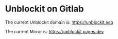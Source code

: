 # Unblockit on Gitlab

The current Unblockit domain is: https://unblockit.esq

The current Mirror is: https://unblockit.pages.dev
